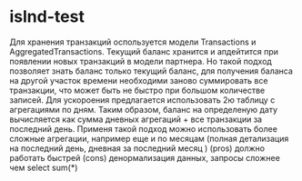 # islnd-test

Для хранения транзакций оспользуется модели Transactions и AggregatedTransactions.
Текущий баланс хранится и апдейтится при появлении новых транзакций в модели партнера. 
Но такой подход позволяет знать баланс только текущий баланс, 
для получения баланса на другой участок времени необходими заново суммировать все транзакции, 
что может быть не быстро при большом количестве записей. 
Для ускороения предлагается использовать 2ю таблицу с агрегациями по дням. 
Таким образом, баланс на определеную дату вычисляется как сумма дневных агрегаций + 
все транзакции за последний день. Применя такой подход можно использовать более сложные агрегации, например еще и по месяцам (полная детализация на последний день, дневная за последний месяц )
(pros) должно работать быстрей
(cons) денормализация данных, запросы сложнее чем select sum(*) 